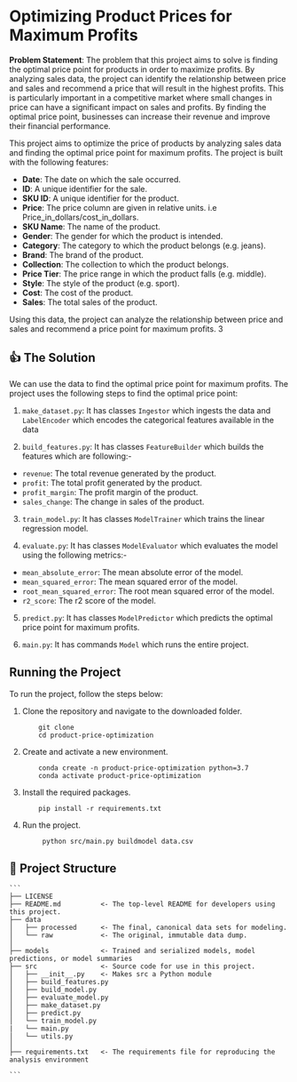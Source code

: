 # Optimizing Product Prices for Maximum Profits

**Problem Statement**: The problem that this project aims to solve is finding the optimal price point for products in order to maximize profits. By analyzing sales data, the project can identify the relationship between price and sales and recommend a price that will result in the highest profits. This is particularly important in a competitive market where small changes in price can have a significant impact on sales and profits. By finding the optimal price point, businesses can increase their revenue and improve their financial performance.

This project aims to optimize the price of products by analyzing sales data and finding the optimal price point for maximum profits. The project is built with the following features:

- **Date**: The date on which the sale occurred.
- **ID**: A unique identifier for the sale.
- **SKU ID**: A unique identifier for the product.
- **Price**: The price column are given in relative units. i.e Price_in_dollars/cost_in_dollars.
- **SKU Name**: The name of the product.
- **Gender**: The gender for which the product is intended.
- **Category**: The category to which the product belongs (e.g. jeans).
- **Brand**: The brand of the product.
- **Collection**: The collection to which the product belongs.
- **Price Tier**: The price range in which the product falls (e.g. middle).
- **Style**: The style of the product (e.g. sport).
- **Cost**: The cost of the product.
- **Sales**: The total sales of the product.

Using this data, the project can analyze the relationship between price and sales and recommend a price point for maximum profits.
3
## :thumbsup: The Solution

We can use the data to find the optimal price point for maximum profits. The project uses the following steps to find the optimal price point:

1. `make_dataset.py`: It has classes `Ingestor` which ingests the data and `LabelEncoder` which encodes the categorical features available in the data

2. `build_features.py`: It has classes `FeatureBuilder` which builds the features which are following:-

- `revenue`: The total revenue generated by the product.
- `profit`: The total profit generated by the product.
- `profit_margin`: The profit margin of the product.
- `sales_change`: The change in sales of the product.

3. `train_model.py`: It has classes `ModelTrainer` which trains the linear regression model.

4. `evaluate.py`: It has classes `ModelEvaluator` which evaluates the model using the following metrics:-

- `mean_absolute_error`: The mean absolute error of the model.
- `mean_squared_error`: The mean squared error of the model.
- `root_mean_squared_error`: The root mean squared error of the model.
- `r2_score`: The r2 score of the model.

5. `predict.py`: It has classes `ModelPredictor` which predicts the optimal price point for maximum profits.

6. `main.py`: It has commands `Model` which runs the entire project.

## Running the Project

To run the project, follow the steps below:

1. Clone the repository and navigate to the downloaded folder.

   ```
       git clone
       cd product-price-optimization
   ```

2. Create and activate a new environment.

   ```
       conda create -n product-price-optimization python=3.7
       conda activate product-price-optimization
   ```

3. Install the required packages.

   ```
       pip install -r requirements.txt
   ```

4. Run the project.

   ```
        python src/main.py buildmodel data.csv
   ```

## :file_folder: Project Structure

    ```
    ├── LICENSE
    ├── README.md          <- The top-level README for developers using this project.
    ├── data
    │   ├── processed      <- The final, canonical data sets for modeling.
    │   └── raw            <- The original, immutable data dump.
    │
    ├── models             <- Trained and serialized models, model predictions, or model summaries
    ├── src                <- Source code for use in this project.
    │   ├── __init__.py    <- Makes src a Python module
    │   ├── build_features.py
    │   ├── build_model.py
    │   ├── evaluate_model.py
    │   ├── make_dataset.py
    │   ├── predict.py
    │   └── train_model.py
    |   └── main.py
    │   └── utils.py
    │
    ├── requirements.txt   <- The requirements file for reproducing the analysis environment

    ```
